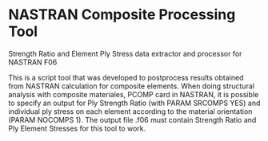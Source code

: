 # NASTRAN Composite Processing Tool
Strength Ratio and Element Ply Stress data extractor and processor for NASTRAN F06 

This is a script tool that was developed to postprocess results obtained 
from NASTRAN calculation for composite elements. When doing structural analysis with composite materiales, PCOMP card in NASTRAN, it is possible to specify an output for Ply Strength Ratio (with PARAM SRCOMPS YES) and individual ply stress on each element according to the material orientation (PARAM NOCOMPS 1). The output file .f06 must contain Strength Ratio and Ply Element Stresses for this tool to work. 




